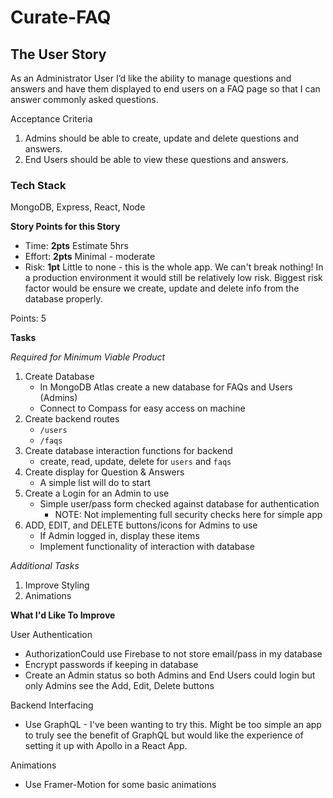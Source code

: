 # Curate-FAQ

## The User Story

As an Administrator User I’d like the ability to manage questions
and answers and have them displayed to end users on a FAQ
page so that I can answer commonly asked questions.

Acceptance Criteria

1. Admins should be able to create, update and delete questions and answers.
2. End Users should be able to view these questions and answers.

### Tech Stack

MongoDB, Express, React, Node

**Story Points for this Story**

- Time: **2pts** Estimate 5hrs
- Effort: **2pts** Minimal - moderate
- Risk: **1pt** Little to none - this is the whole app. We can't break nothing! 
In a production environment it would still be relatively low risk. Biggest risk factor would be ensure we create, update and delete info from the database properly.

Points: 5

**Tasks**

*Required for Minimum Viable Product*

1. Create Database
    - In MongoDB Atlas create a new database for FAQs and Users (Admins)
    - Connect to Compass for easy access on machine
2. Create backend routes
    - `/users`
    - `/faqs`
3. Create database interaction functions for backend
    - create, read, update, delete for `users` and `faqs`
4. Create display for Question & Answers
    - A simple list will do to start
5. Create a Login for an Admin to use
    - Simple user/pass form checked against database for authentication
        - NOTE: Not implementing full security checks here for simple app
6. ADD, EDIT, and DELETE buttons/icons for Admins to use
    - If Admin logged in, display these items
    - Implement functionality of interaction with database

*Additional Tasks*

1. Improve Styling
2. Animations

**What I'd Like To Improve**

User Authentication 
- AuthorizationCould use Firebase to not store email/pass in my database
- Encrypt passwords if keeping in database
- Create an Admin status so both Admins and End Users could login but only Admins see the Add, Edit, Delete buttons

Backend Interfacing
- Use GraphQL - I've been wanting to try this. Might be too simple an app to truly see the benefit of GraphQL but would like the experience of setting it up with Apollo in a React App.

Animations
- Use Framer-Motion for some basic animations
